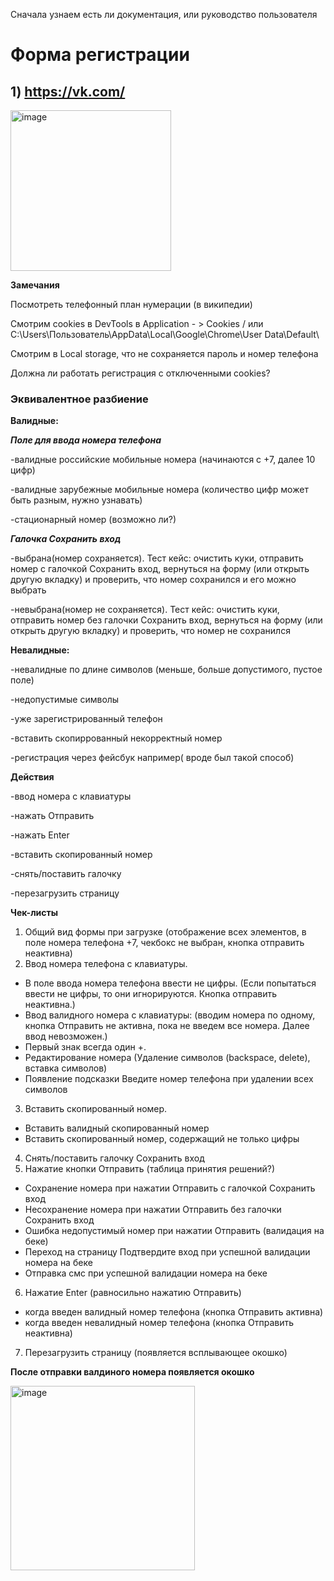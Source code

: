 Сначала узнаем есть ли документация, или руководство пользователя

# Форма регистрации
## 1) https://vk.com/
<img width="257" alt="image" src="https://user-images.githubusercontent.com/44865195/229306029-128ac76d-8a38-433a-81a6-be20ce74c929.png">

**Замечания**

Посмотреть телефонный план нумерации (в википедии)

Смотрим cookies в DevTools в Application - > Cookies / или C:\Users\Пользователь\AppData\Local\Google\Chrome\User Data\Default\

Смотрим в Local storage, что не сохраняется пароль и номер телефона

Должна ли работать регистрация с отключенными cookies?

### Эквивалентное разбиение

**Валидные:**

***Поле для ввода номера телефона***

-валидные российские мобильные номера (начинаются с +7, далее 10 цифр)

-валидные зарубежные мобильные номера (количество цифр может быть разным, нужно узнавать)

-стационарный номер (возможно ли?)

***Галочка Сохранить вход***

-выбрана(номер сохраняется). Тест кейс: очистить куки, отправить номер с галочкой Сохранить вход, вернуться на форму (или открыть другую вкладку) и проверить, что номер сохранился и его можно выбрать

-невыбрана(номер не сохраняется). Тест кейс: очистить куки, отправить номер без галочки Сохранить вход, вернуться на форму (или открыть другую вкладку) и проверить, что номер не сохранился 

**Невалидные:**

-невалидные по длине символов (меньше, больше допустимого, пустое поле)

-недопустимые символы

-уже зарегистрированный телефон

-вставить скопиррованный некорректный номер

-регистрация через фейсбук например( вроде был такой способ)

**Действия**

-ввод номера с клавиатуры

-нажать Отправить

-нажать Enter

-вставить скопированный номер

-снять/поставить галочку

-перезагрузить страницу

**Чек-листы**

1) Общий вид формы при загрузке (отображение всех элементов, в поле номера телефона +7, чекбокс не выбран, кнопка отправить неактивна)
2) Ввод номера телефона с клавиатуры.
 - В поле ввода номера телефона ввести не цифры. (Если попытаться ввести не цифры, то они игнорируются. Кнопка отправить неактивна.)
 - Ввод валидного номера с клавиатуры: (вводим номера по одному, кнопка Отправить не активна, пока не введем все номера. Далее ввод невозможен.)
 - Первый знак всегда один +.
 - Редактирование номера (Удаление символов (backspace, delete), вставка символов)
 - Появление подсказки Введите номер телефона при удалении всех символов
3) Вставить скопированный номер.
 - Вставить валидный скопированный номер
 - Вставить скопированный номер, содержащий не только цифры
4) Снять/поставить галочку Сохранить вход
5) Нажатие кнопки Отправить (таблица принятия решений?)
 - Сохранение номера при нажатии Отправить с галочкой Сохранить вход
 - Несохранение номера при нажатии Отправить без галочки Сохранить вход
 - Ошибка недопустимый номер при нажатии Отправить (валидация на беке)
 - Переход на страницу Подтвердите вход при успешной валидации номера на беке
 - Отправка смс при успешной валидации номера на беке
6) Нажатие Enter (равносильно нажатию Отправить)
 - когда введен валидный номер телефона (кнопка Отправить активна)
 - когда введен невалидный номер телефона (кнопка Отправить неактивна)
7) Перезагрузить страницу (появляется всплывающее окошко)

**После отправки валдиного номера появляется окошко**

<img width="295" alt="image" src="https://user-images.githubusercontent.com/44865195/229346790-9bc10b0c-ad7f-4edf-9161-3fef8af962f7.png">


